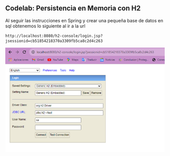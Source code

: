 ## Codelab: Persistencia en Memoria con H2


Al seguir las instrucciones en Spring y crear una pequeña base de datos en sql
obtenemos lo siguiente al ir a la url 

```
http://localhost:8080/h2-console/login.jsp?jsessionid=cb51854218370a3309fb5ca8c2d4c263
```

![img_1.png](img_1.png)

